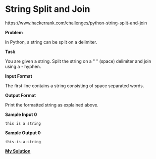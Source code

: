 # String Split and Join

https://www.hackerrank.com/challenges/python-string-split-and-join

**Problem**

In Python, a string can be split on a delimiter.

**Task** 

You are given a string. Split the string on a " " (space) delimiter and join using a - hyphen.

**Input Format**

The first line contains a string consisting of space separated words.

**Output Format**

Print the formatted string as explained above.

**Sample Input 0**

```
this is a string  
````

**Sample Output 0**

```
this-is-a-string
```

[**My Solution**](answer.py)
